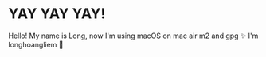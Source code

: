 # YAY YAY YAY!
Hello! My name is Long, now I'm using macOS on mac air m2 and gpg ✨
I'm longhoangliem 👋
